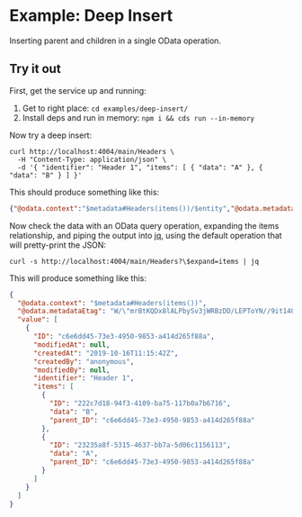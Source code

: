 # Example: Deep Insert

Inserting parent and children in a single OData operation.

## Try it out

First, get the service up and running:

1. Get to right place: `cd examples/deep-insert/`
1. Install deps and run in memory: `npm i && cds run --in-memory`

Now try a deep insert:

```
curl http://localhost:4004/main/Headers \
  -H "Content-Type: application/json" \
  -d '{ "identifier": "Header 1", "items": [ { "data": "A" }, { "data": "B" } ] }'
```

This should produce something like this:

```json
{"@odata.context":"$metadata#Headers(items())/$entity","@odata.metadataEtag":"W/\"mrBtKQDx8lALPbySv3jWRBzDD/LEPToYN//9it140aI=\"","ID":"c6e6dd45-73e3-4950-9853-a414d265f88a","modifiedAt":null,"createdAt":"2019-10-16T11:15:42Z","createdBy":"anonymous","modifiedBy":null,"identifier":"Header 1","items":[{"ID":"23235a8f-5315-4637-bb7a-5d06c1156113","data":"A","parent_ID":null},{"ID":"222c7d18-94f3-4109-ba75-117b0a7b6716","data":"B","parent_ID":null}]}
```

Now check the data with an OData query operation, expanding the items relationship, and piping the output into [jq](https://stedolan.github.io/jq/), using the default operation that will pretty-print the JSON:

```shell
curl -s http://localhost:4004/main/Headers?\$expand=items | jq
```

This will produce something like this:

```json
{
  "@odata.context": "$metadata#Headers(items())",
  "@odata.metadataEtag": "W/\"mrBtKQDx8lALPbySv3jWRBzDD/LEPToYN//9it140aI=\"",
  "value": [
    {
      "ID": "c6e6dd45-73e3-4950-9853-a414d265f88a",
      "modifiedAt": null,
      "createdAt": "2019-10-16T11:15:42Z",
      "createdBy": "anonymous",
      "modifiedBy": null,
      "identifier": "Header 1",
      "items": [
        {
          "ID": "222c7d18-94f3-4109-ba75-117b0a7b6716",
          "data": "B",
          "parent_ID": "c6e6dd45-73e3-4950-9853-a414d265f88a"
        },
        {
          "ID": "23235a8f-5315-4637-bb7a-5d06c1156113",
          "data": "A",
          "parent_ID": "c6e6dd45-73e3-4950-9853-a414d265f88a"
        }
      ]
    }
  ]
}
```

